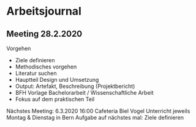 # Arbeitsjournal

## Meeting 28.2.2020
Vorgehen
- Ziele definieren
- Methodisches vorgehen
- Literatur suchen
- Hauptteil Design und Umsetzung
- Output: Artefakt, Beschreibung (Projektbericht)
- BFH Vorlage Bachelorarbeit / Wissenschaftliche Arbeit
- Fokus auf dem praktischen Teil

Nächstes Meeting: 6.3.2020 16:00 Cafeteria Biel
Vogel Unterricht jeweils Montag & Dienstag in Bern
Aufgabe auf nächstes mal: Ziele definieren


